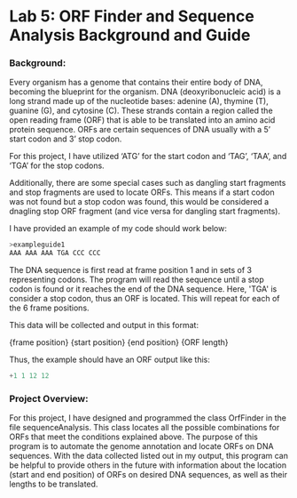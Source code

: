 # Lab 5: ORF Finder and Sequence Analysis Background and Guide

### Background:
Every organism has a genome that contains their entire body of DNA, becoming the blueprint for the organism. DNA (deoxyribonucleic acid) is a  long strand made up of the nucleotide bases: adenine (A), thymine (T), guanine (G), and cytosine (C). These strands contain a region called the open reading frame (ORF) that is able to be translated into an amino acid protein sequence. ORFs are certain sequences of DNA usually with a 5’ start codon and 3’ stop codon. 

For this project, I have utilized ‘ATG’ for the start codon and ‘TAG’, ‘TAA’, and ‘TGA’ for the stop codons. 


Additionally, there are some special cases such as dangling start fragments and stop fragments are used to locate ORFs. This means if a start codon was not found but a stop codon was found, this would be considered a dnagling stop ORF fragment (and vice versa for dangling start fragments). 

I have provided an example of my code should work below:

```python
>exampleguide1
AAA AAA AAA TGA CCC CCC
```
The DNA sequence is first read at frame position 1 and in sets of 3 representing codons. The program will read the sequence until a stop codon is found or it reaches the end of the DNA sequence. Here, 'TGA' is consider a stop codon, thus an ORF is located. This will repeat for each of the 6 frame positions. 

This data will be collected and output in this format:

{frame position} {start position} {end position} {ORF length}

Thus, the example should have an ORF output like this:
```python
+1 1 12 12 
```

### Project Overview:

For this project, I have designed and programmed the class OrfFinder in the file sequenceAnalysis. This class locates all the possible combinations for ORFs that meet the conditions explained above. The purpose of this program is to automate the genome annotation and locate ORFs on DNA sequences. 
With the data collected listed out in my output, this program can be helpful to provide others in the future with information about the location (start and end position) of ORFs on desired DNA sequences, as well as their lengths to be translated. 

